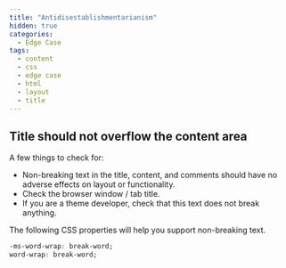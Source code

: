 ```yaml
---
title: "Antidisestablishmentarianism"
hidden: true
categories:
  - Edge Case
tags:
  - content
  - css
  - edge case
  - html
  - layout
  - title
---
```


## Title should not overflow the content area

A few things to check for:

- Non-breaking text in the title, content, and comments should have no adverse effects on layout or functionality.
- Check the browser window / tab title.
- If you are a theme developer, check that this text does not break anything.

The following CSS properties will help you support non-breaking text.

```css
-ms-word-wrap: break-word;
word-wrap: break-word;
```
